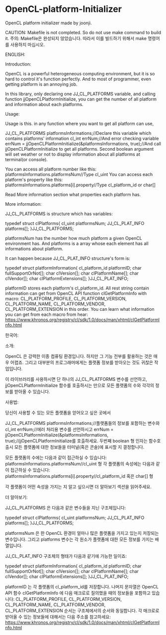 # OpenCL-platform-Initializer
OpenCL platform initializer made by joonji.

CAUTION: Makefile is not completed. So do not use make command to build it.
주의: Makefile은 완성되지 않았습니다. 따라서 이를 빌드하기 위해서 make 명령어를 사용하지 마십시오.

ENGLISH:


  Introduction:
  
  OpenCL is a powerful heterogeneous computing environment, but it is so hard to control it's function perfectly.
  And to most of programmer, even getting platform is an annoying job.
  
  In this library, only declaring one JJ_CL_PLATFORMS variable, and calling function jjOpenCLPlatformInitialize,
  you can get the number of all platform and information about each platforms.
  
  
  
  
  
  Usage:
  
  Usage is this. in any function where you want to get all platform can use,
  
  
  JJ_CL_PLATFORMS platformsInformations;//Declare this variable which contains platforms' information
  cl_int errNum;//And error checking variable
  errNum = jjOpenCLPlatformInitialize(&platformsInformations, true);//And call jjOpenCLPlatformInitialize to get all platforms. Second boolean argument will set weather or not to display information about all platforms at terminal(or console).
  
  
  You can access all platform number like this:
  platformsInformations.platformsNum//Type cl_uint
  You can access each platform's property like this:
  platformsInformations.platforms[i].property//Type cl_platform_id or char[]
  
  
  Read More information section what properties each platform has.
  
  
  
  
  
  More information:
  
  JJ_CL_PLATFORMS is structure which has variables:
  
  typedef struct clPlatforms{
  	cl_uint platformsNum;
  	JJ_CL_PLAT_INFO platforms[];
  }JJ_CL_PLATFORMS;
  
  platformsNum has the number how much platform a given OpenCL environment has.
  And platforms is a array whose each element has all informations about platform.
  
  It can happen because JJ_CL_PLAT_INFO structure's form is:
  
  typedef struct platformInformation{
  	cl_platform_id platformID;
  	char fullSupportOrNot[];
  	char clVersion[];
  	char clPlatformName[];
  	char clVendor[];
  	char clPlatformExtensions[];
  }JJ_CL_PLAT_INFO;
  
  platformID stores each platform's cl_platform_id.
  All rest string contain information can get from OpenCL API function clGetPlatformInfo with macro:
  CL_PLATFORM_PROFILE,
  CL_PLATFORM_VERSION,
  CL_PLATFORM_NAME,
  CL_PLATFORM_VENDOR,
  CL_PLATFORM_EXTENSION
  in this order.
  You can learn what information you can get from each macro from hear: https://www.khronos.org/registry/cl/sdk/1.0/docs/man/xhtml/clGetPlatformInfo.html
  


한국어:




  소개:
  
  OpenCL 은 강력한 이종 컴퓨팅 환경입니다. 하지만 그 기능 전부를 활용하는 것은 매우 어렵죠.
  그리고 대부분의 프로그래머에게는 플랫폼 정보를 받아오는 것도 귀찮은 작업입니다.
  
  이 라이브러리를 사용하시면 단 하나의 JJ_CL_PLATFORMS 변수를 선언하고, jjOpenCLPlatformInitialize 함수를 호출하시는 만으로
  모든 플랫폼의 수와 각각의 정보를 받아올 수 있습니다.
  
  
  
  
  
  사용법:
  
  당신이 사용할 수 있는 모든 플랫폼을 얻어오고 싶은 곳에서
  
  
  JJ_CL_PLATFORMS platformsInformations;//플랫폼들의 정보를 포함하는 변수와
  cl_int errNum;//에러 처리용 변수를 선언하시고
  errNum = jjOpenCLPlatformInitialize(&platformsInformations, true);//jjOpenCLPlatformInitialize를 호출하세요. 두번째 boolean 형 인자는 함수호출시 모든 플랫폼에 대한 정보들을 터미널(혹은 콘솔)에 표시할 지 결정합니다.
  
  
  모든 플랫폼의 수에는 다음과 같이 접근하실 수 있습니다:
  platformsInformations.platformsNum//cl_uint 형
  각 플랫폼의 속성에는 다음과 같이 접근하실 수 있습니다:
  platformsInformations.platforms[i].property//cl_platform_id 혹은 char[] 형
  
  
  각 플랫폼이 어떤 속성을 가지는 지 알고 싶으시면 더 알아보기 섹션을 읽어주세요.
  
  
  
  
  
  더 알아보기:
  
  JJ_CL_PLATFORMS 은 다음과 같은 변수들을 지닌 구조체입니다:
  
  typedef struct clPlatforms{
  	cl_uint platformsNum;
  	JJ_CL_PLAT_INFO platforms[];
  }JJ_CL_PLATFORMS;
  
  platformsNum 은 한 OpenCL 환경이 얼마나 많은 플랫폼을 가지고 있는지 저장되는 변수입니다.
  그리고 platforms 변수는 각 원소가 플랫폼에 대한 모든 정보를 가지는 배열입니다.
  
  JJ_CL_PLAT_INFO 구조체의 형태가 다음과 같기에 가능한 일이죠:
  
  typedef struct platformInformation{
  	cl_platform_id platformID;
  	char fullSupportOrNot[];
  	char clVersion[];
  	char clPlatformName[];
  	char clVendor[];
  	char clPlatformExtensions[];
  }JJ_CL_PLAT_INFO;
  
  platformID 는 각 플랫폼의 cl_platform_id를 저장합니다.
  나머지 문자열은 OpenCL API 함수 clGetPlatformInfo 에 다음 매크로로 질의했을 때의 정보들을 포함하고 있습니다:
  CL_PLATFORM_PROFILE,
  CL_PLATFORM_VERSION,
  CL_PLATFORM_NAME,
  CL_PLATFORM_VENDOR,
  CL_PLATFORM_EXTENSION
  순서는 구조체에서의 순서와 동일합니다.
  각 매크로로 받아올 수 있는 정보들에 대해서는 다음 주소를 참고하세요: https://www.khronos.org/registry/cl/sdk/1.0/docs/man/xhtml/clGetPlatformInfo.html
  
